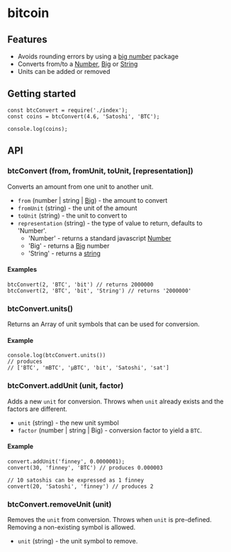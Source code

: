 # bitcoin

## Features

- Avoids rounding errors by using a [big number](https://www.npmjs.com/package/big.js) package
- Converts from/to a [Number](https://developer.mozilla.org/en-US/docs/Web/JavaScript/Reference/Global_Objects/Number),
  [Big](https://www.npmjs.com/package/big.js) or
  [String](https://developer.mozilla.org/en-US/docs/Web/JavaScript/Reference/Global_Objects/String)
- Units can be added or removed

## Getting started

```
const btcConvert = require('./index');    
const coins = btcConvert(4.6, 'Satoshi', 'BTC');  

console.log(coins);
```
    
## API

### btcConvert (from, fromUnit, toUnit, [representation])

Converts an amount from one unit to another unit.

- `from` (number | string | [Big](https://www.npmjs.com/package/big.js)) - the amount to convert
- `fromUnit` (string) - the unit of the amount
- `toUnit` (string) - the unit to convert to
- `representation` (string) - the type of value to return, defaults to 'Number'.
   - 'Number' - returns a standard javascript [Number](https://developer.mozilla.org/en-US/docs/Web/JavaScript/Reference/Global_Objects/Number)
   -  'Big' - returns a [Big](https://www.npmjs.com/package/big.js) number
   -  'String' - returns a [string](https://developer.mozilla.org/en-US/docs/Web/JavaScript/Reference/Global_Objects/String)

#### Examples

    btcConvert(2, 'BTC', 'bit') // returns 2000000
    btcConvert(2, 'BTC', 'bit', 'String') // returns '2000000'

### btcConvert.units()

Returns an Array of unit symbols that can be used for conversion.

#### Example

    console.log(btcConvert.units())
    // produces
    // ['BTC', 'mBTC', 'μBTC', 'bit', 'Satoshi', 'sat']

### btcConvert.addUnit (unit, factor)

Adds a new `unit` for conversion.  Throws when `unit` already exists and the factors are different.

- `unit` (string) - the new unit symbol
- `factor` (number | string | Big) - conversion factor to yield a `BTC`.

#### Example

    convert.addUnit('finney', 0.0000001);
    convert(30, 'finney', 'BTC') // produces 0.000003

    // 10 satoshis can be expressed as 1 finney
    convert(20, 'Satoshi', 'finney') // produces 2

### btcConvert.removeUnit (unit)

Removes the `unit` from conversion.  Throws when `unit` is pre-defined. Removing a non-existing symbol is allowed.

- `unit` (string) - the unit symbol to remove.
